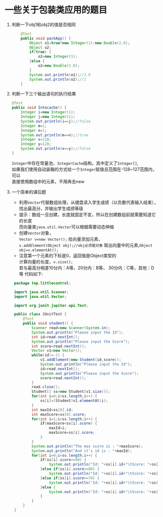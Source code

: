 # 一些关于包装类应用的题目

1. 判断一下obj1和obj2的值是否相同  

    ```java
        @Test
        public void packApp() {
            Object o1=true?new Integer(1):new Double(2.0);
            Object o2;
            if(true) {
                o2=new Integer(1);
            }else {
                o2=new Double(2.0);
            }
            System.out.println(o1);//1.0
            System.out.println(o2);//1
        }
    ```

2. 判断一下三个输出语句的执行结果

    ```Java
    @Test
    public void Intecache() {
        Integer i=new Integer(1);
        Integer j=new Integer(1);
        System.out.println(i==j);//false
        Integer m=1;
        Integer n=1;
        System.out.println(m==n);//true
        Integer x=128;
        Integer y=128;
        System.out.println(x==y);//false
    }
    ```

    `Integer`中存在常量池，`IntegerCache`结构，其中定义了`Integer[]`,  
    如果我们使用自动装箱的方式给一个`Integer`赋值且范围在-128~127范围内，可以  
    直接使用数组中的元素，不用再去new
3. 一个简单的课后题
   - 利用`Vector`代替数组处理，从键盘读入学生成绩（以负数代表输入结束），找出最高分，并输出学生成绩等级  
   - 提示：数组一旦创建，长度就固定不变，所以在创建数组前就需要知道它的长度  
        而向量类`java.util.Vector`可以根据需要动态伸缩  
   - 创建`Vector`对象，  
    `Vector v=new Vector();`
    给向量添加元素，  
    `v.addElement(Object obj);//obj必须是对象`
    取出向量中的元素,`Object obj=v.elementAt();`
   - 注意第一个元素的下标是0，返回值是Object类型的  
   计算向量的长度，`v.size();`  
   若与最高分相差10分内：A等，20分内：B等，
   30分内：C等，其他：D等
   代码如下:

   ```Java
    package top.littlecontrol;

    import java.util.Scanner;
    import java.util.Vector;

    import org.junit.jupiter.api.Test;

    public class JUnitTest {
        @Test
        public void student() {
            Scanner read=new Scanner(System.in);
            System.out.println("Please input the Id");
            int id=read.nextInt();
            System.out.println("Please input the Score");
            int score=read.nextInt();
            Vector v1=new Vector();
            while(id!=-1) {
                v1.addElement(new Student(id,score));
                System.out.println("Please input the Id");
                id=read.nextInt();
                System.out.println("Please input the Score");
                score=read.nextInt();
            }
            read.close();
            Student[] ss=new Student[v1.size()];
            for(int i=0;i<ss.length;i++) {
                ss[i]=(Student)v1.elementAt(i);
            }
            int maxId=ss[0].id;
            int maxScore=ss[0].score;
            for(int i=1;i<ss.length;i++) {
                if(maxScore<ss[i].score) {
                    maxId=i;
                    maxScore=ss[i].score;
                }
            }
            System.out.println("The max score is : "+maxScore);
            System.out.println("And it's id is : "+maxId);
            for(int i=0;i<ss.length;i++) {
                if(ss[i].score>=90) {
                    System.out.println("Id: "+ss[i].id+"\tScore: "+ss[i].score+" Rank: A");
                }else if(ss[i].score>=80) {
                    System.out.println("Id: "+ss[i].id+"\tScore: "+ss[i].score+" Rank: B");
                }else if(ss[i].score>=70) {
                    System.out.println("Id: "+ss[i].id+"\tScore: "+ss[i].score+" Rank: C");
                }else {
                    System.out.println("Id: "+ss[i].id+"\tScore: "+ss[i].score+" Rank: D");
                }
            }
        }
    }
   ```